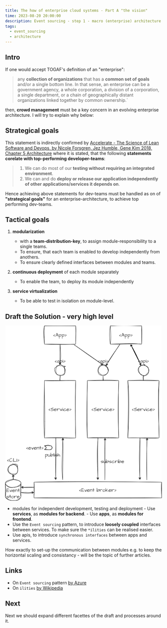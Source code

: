 ```yaml
---
title: The how of enterprise cloud systems - Part A "the vision"
time: 2023-08-20 20:00:00
description: Event sourcing - step 1 - macro (enterprise) architecture
tags:
  - event_sourcing
  - architecture
---
```



## Intro

If one would accept TOGAF's definition of an "enterprise":

 > any **collection of organizations** that has a **common set of goals** and/or a single bottom line. In that sense, an enterprise can be a government agency, a whole corporation, a division of a corporation, a single department, or a chain of geographically distant organizations linked together by common ownership.`

then, **crowd management** must be a key concern in an evolving enterprise architecture. I will try to explain why below:

## Strategical goals

This statement is indirectly confirmed by [Accelerate - The Science of Lean Software and Devops, by Nicole Forsgren, Jez Humble, Gene Kim 2018, Chapter 5 Architecture](https://kevinvecmanis.io/books/management/2020/11/20/Accelerate-Book-Review.html#architecture) where it is stated,
that the following **statements corelate with top-performing developer-teams**:

 > 1. We can do most of our **testing without requiring an integrated environment**.
 > 1. We can and do **deploy or release our application independently of other applications/services it depends on**.

Hence achieving above statements for dev-teams must be handled as on of **"strategical goals"** for an enterprise-architecture, to achieve top performing dev-teams.

## Tactical goals

1. **modularization**
      - with a **team-distribution-key**, to assign module-responsibility to a single teams.
      - To ensure, that each team is enabled to develop independently from anothers.
      - To ensure clearly defined interfaces between modules and teams.

2. **continuous deployment** of each module separately
      - To enable the team, to deploy its module independently

3. **service virtualization**
      - To be able to test in isolation on module-level.

## Draft the Solution - very high level

![Vision](article0003/../article00003/idea.drawio.png)

- modules for independent development, testing and deployment
      - Use **services**, as **modules for backend**.
      - Use **apps**, as **modules for frontend**.
- Use the `Event sourcing` pattern, to introduce **loosely coupled** interfaces between services. To make sure the `*ilities` can be realised easier.
- Use apis, to introduce `synchronous interfaces` between apps and services.

How exactly to set-up the communication between modules
e.g. to keep the horizontal scaling and consistancy - will be the topic of further articles.

## Links

- On `Event sourcing` pattern [by Azure](https://learn.microsoft.com/en-us/azure/architecture/patterns/event-sourcing)
- On `ilities` [by Wikipedia](https://en.wikipedia.org/wiki/List_of_system_quality_attributes#:~:text=Within%20systems%20engineering%2C%20quality%20attributes,many%20of%20the%20words%20share.)

## Next

Next we should expand different facettes of the draft and processes around it.